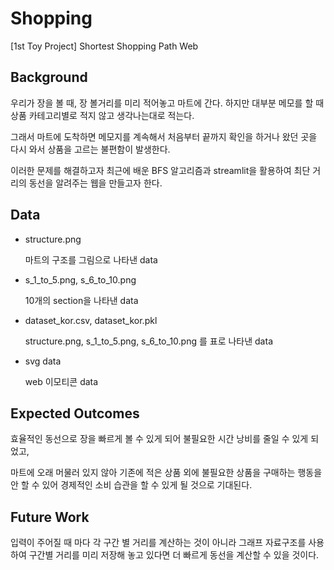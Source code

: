 # Shopping 
[1st Toy Project] Shortest Shopping Path Web

## Background
우리가 장을 볼 때, 장 볼거리를 미리 적어놓고 마트에 간다. 하지만 대부분 메모를 할 때 상품 카테고리별로 적지 않고 생각나는대로 적는다.

그래서 마트에 도착하면 메모지를 계속해서 처음부터 끝까지 확인을 하거나 왔던 곳을 다시 와서 상품을 고르는 불편함이 발생한다.

이러한 문제를 해결하고자 최근에 배운 BFS 알고리즘과 streamlit을 활용하여 최단 거리의 동선을 알려주는 웹을 만들고자 한다.


## Data
- structure.png
  
  마트의 구조를 그림으로 나타낸 data
  
- s_1_to_5.png, s_6_to_10.png

  10개의 section을 나타낸 data

- dataset_kor.csv, dataset_kor.pkl

  structure.png, s_1_to_5.png, s_6_to_10.png 를 표로 나타낸 data

- svg data

  web 이모티콘 data


## Expected Outcomes
효율적인 동선으로 장을 빠르게 볼 수 있게 되어 불필요한 시간 낭비를 줄일 수 있게 되었고, 

마트에 오래 머물러 있지 않아 기존에 적은 상품 외에 불필요한 상품을 구매하는 행동을 안 할 수 있어 경제적인 소비 습관을 할 수 있게 될 것으로 기대된다.

## Future Work
입력이 주어질 때 마다 각 구간 별 거리를 계산하는 것이 아니라 그래프 자료구조를 사용하여 구간별 거리를 미리 저장해 놓고 있다면 더 빠르게 동선을 계산할 수 있을 것이다.
